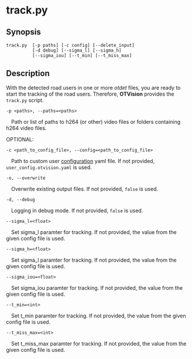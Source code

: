 # track.py


## Synopsis

```text
track.py  [-p paths] [-c config] [--delete_input]
          [-d debug] [--sigma_l] [--sigma_h]
          [--sigma_iou] [--t_min] [--t_miss_max]
```

## Description

With the detected road users in one or more *otdet* files, you are ready to start the tracking of the road users. Therefore, **OTVision** provides the `track.py` script.

`-p <paths>, --paths=<paths>`

&emsp;Path or list of paths to h264 (or other) video files or folders containing h264 video files.

OPTIONAL:

`-c <path_to_config_file>, --config=<path_to_config_file>`

&emsp;Path to custom user [configuration](../configuration/) yaml file. If not provided, `user_config.otvision.yaml` is used.

`-o, --overwrite`

&emsp;Overwrite existing output files. If not provided, `false` is used.

`-d, --debug`

&emsp;Logging in debug mode. If not provided, `false` is used.

`--sigma_l=<float>`

&emsp;Set sigma_l paramter for tracking. If not provided, the value from the given config file is used.

`--sigma_h=<float>`

&emsp;Set sigma_l paramter for tracking. If not provided, the value from the given config file is used.

`--sigma_iou=<float>`

&emsp;Set sigma_iou paramter for tracking. If not provided, the value from the given config file is used.

`--t_min=<int>`

&emsp;Set t_min paramter for tracking. If not provided, the value from the given config file is used.

`--t_miss_max=<int>`

&emsp;Set t_miss_max paramter for tracking. If not provided, the value from the given config file is used.

